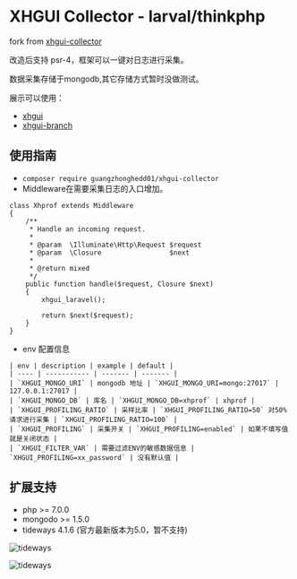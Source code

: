 # XHGUI Collector - larval/thinkphp
fork from [xhgui-collector](https://github.com/perftools/xhgui-collector)

改造后支持 psr-4，框架可以一键对日志进行采集。

数据采集存储于mongodb,其它存储方式暂时没做测试。

展示可以使用：
* [xhgui](https://github.com/perftools/xhgui)
* [xhgui-branch](https://github.com/laynefyc/xhgui-branch)

## 使用指南
* `composer require guangzhonghedd01/xhgui-collector` 
* Middleware在需要采集日志的入口增加。
```
class Xhprof extends Middleware
{
    /**
     * Handle an incoming request.
     *
     * @param  \Illuminate\Http\Request $request
     * @param  \Closure                 $next
     *
     * @return mixed
     */
    public function handle($request, Closure $next)
    {
        xhgui_laravel();

        return $next($request);
    }
}
``` 
* env 配置信息
```
| env | description | example | default |
| ---- | ----------- | ------- | ------- |
| `XHGUI_MONGO_URI` | mongodb 地址 | `XHGUI_MONGO_URI=mongo:27017` | 127.0.0.1:27017 |
| `XHGUI_MONGO_DB` | 库名 | `XHGUI_MONGO_DB=xhprof` | xhprof |
| `XHGUI_PROFILING_RATIO` | 采样比率 | `XHGUI_PROFILING_RATIO=50` 对50%请求进行采集 | `XHGUI_PROFILING_RATIO=100` |
| `XHGUI_PROFILING` | 采集开关 | `XHGUI_PROFILING=enabled` | 如果不填写值就是关闭状态 |
| `XHGUI_FILTER_VAR` | 需要过滤ENV的敏感数据信息 | `XHGUI_PROFILING=xx_password` | 没有默认值 |
```

## 扩展支持
* php >= 7.0.0
* mongodo >= 1.5.0
* tideways 4.1.6 (官方最新版本为5.0，暂不支持)

![tideways](https://github.com/guangzhonghedd01/xhgui-collector/Xhgui/images/extension_tideways.jpg)

![tideways](https://github.com/guangzhonghedd01/xhgui-collector/Xhgui/images/extension_mongodb.jpg)


